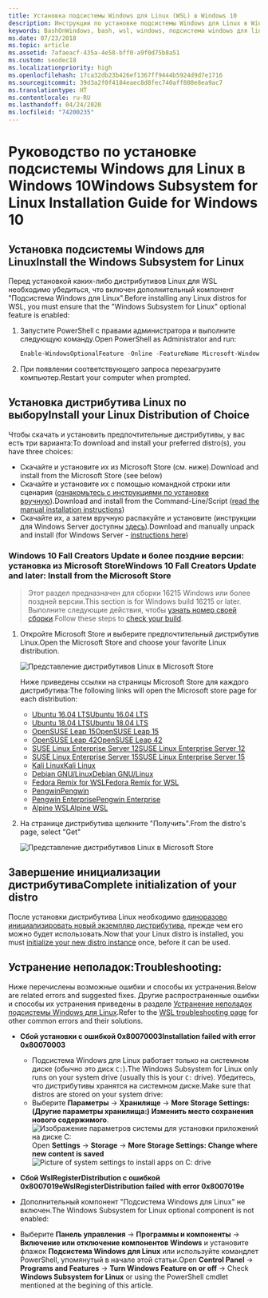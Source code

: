 ```yaml
---
title: Установка подсистемы Windows для Linux (WSL) в Windows 10
description: Инструкции по установке подсистемы Windows для Linux в Windows 10.
keywords: BashOnWindows, bash, wsl, windows, подсистема windows для linux, windowssubsystem, ubuntu, debian, suse, windows 10, установка
ms.date: 07/23/2018
ms.topic: article
ms.assetid: 7afaeacf-435a-4e58-bff0-a9f0d75b8a51
ms.custom: seodec18
ms.localizationpriority: high
ms.openlocfilehash: 17ca32db23b426ef1367ff9444b5924d9d7e1716
ms.sourcegitcommit: 39d3a2f0f4184eaec8d8fec740aff800e8ea9ac7
ms.translationtype: HT
ms.contentlocale: ru-RU
ms.lasthandoff: 04/24/2020
ms.locfileid: "74200235"
---
```

# <a name="windows-subsystem-for-linux-installation-guide-for-windows-10"></a><span data-ttu-id="d245f-104">Руководство по установке подсистемы Windows для Linux в Windows 10</span><span class="sxs-lookup"><span data-stu-id="d245f-104">Windows Subsystem for Linux Installation Guide for Windows 10</span></span>

## <a name="install-the-windows-subsystem-for-linux"></a><span data-ttu-id="d245f-105">Установка подсистемы Windows для Linux</span><span class="sxs-lookup"><span data-stu-id="d245f-105">Install the Windows Subsystem for Linux</span></span>

<span data-ttu-id="d245f-106">Перед установкой каких-либо дистрибутивов Linux для WSL необходимо убедиться, что включен дополнительный компонент "Подсистема Windows для Linux".</span><span class="sxs-lookup"><span data-stu-id="d245f-106">Before installing any Linux distros for WSL, you must ensure that the "Windows Subsystem for Linux" optional feature is enabled:</span></span>

1. <span data-ttu-id="d245f-107">Запустите PowerShell с правами администратора и выполните следующую команду.</span><span class="sxs-lookup"><span data-stu-id="d245f-107">Open PowerShell as Administrator and run:</span></span>
    ```powershell
    Enable-WindowsOptionalFeature -Online -FeatureName Microsoft-Windows-Subsystem-Linux
    ```

2. <span data-ttu-id="d245f-108">При появлении соответствующего запроса перезагрузите компьютер.</span><span class="sxs-lookup"><span data-stu-id="d245f-108">Restart your computer when prompted.</span></span>

## <a name="install-your-linux-distribution-of-choice"></a><span data-ttu-id="d245f-109">Установка дистрибутива Linux по выбору</span><span class="sxs-lookup"><span data-stu-id="d245f-109">Install your Linux Distribution of Choice</span></span>
<span data-ttu-id="d245f-110">Чтобы скачать и установить предпочтительные дистрибутивы, у вас есть три варианта:</span><span class="sxs-lookup"><span data-stu-id="d245f-110">To download and install your preferred distro(s), you have three choices:</span></span>
* <span data-ttu-id="d245f-111">Скачайте и установите их из Microsoft Store (см. ниже).</span><span class="sxs-lookup"><span data-stu-id="d245f-111">Download and install from the Microsoft Store (see below)</span></span>
* <span data-ttu-id="d245f-112">Скачайте и установите их с помощью командной строки или сценария ([ознакомьтесь с инструкциями по установке вручную](install-manual.md)).</span><span class="sxs-lookup"><span data-stu-id="d245f-112">Download and install from the Command-Line/Script ([read the manual installation instructions](install-manual.md))</span></span>
* <span data-ttu-id="d245f-113">Скачайте их, а затем вручную распакуйте и установите (инструкции для Windows Server доступны [здесь](install-on-server.md)).</span><span class="sxs-lookup"><span data-stu-id="d245f-113">Download and manually unpack and install (for Windows Server - [instructions here](install-on-server.md))</span></span>

### <a name="windows-10-fall-creators-update-and-later-install-from-the-microsoft-store"></a><span data-ttu-id="d245f-114">Windows 10 Fall Creators Update и более поздние версии: установка из Microsoft Store</span><span class="sxs-lookup"><span data-stu-id="d245f-114">Windows 10 Fall Creators Update and later: Install from the Microsoft Store</span></span>

> <span data-ttu-id="d245f-115">Этот раздел предназначен для сборки 16215 Windows или более поздней версии.</span><span class="sxs-lookup"><span data-stu-id="d245f-115">This section is for Windows build 16215 or later.</span></span>  <span data-ttu-id="d245f-116">Выполните следующие действия, чтобы [узнать номер своей сборки](troubleshooting.md#check-your-build-number).</span><span class="sxs-lookup"><span data-stu-id="d245f-116">Follow these steps to [check your build](troubleshooting.md#check-your-build-number).</span></span> 

1. <span data-ttu-id="d245f-117">Откройте Microsoft Store и выберите предпочтительный дистрибутив Linux.</span><span class="sxs-lookup"><span data-stu-id="d245f-117">Open the Microsoft Store and choose your favorite Linux distribution.</span></span>

    ![Представление дистрибутивов Linux в Microsoft Store](media/store.png)

    <span data-ttu-id="d245f-119">Ниже приведены ссылки на страницы Microsoft Store для каждого дистрибутива:</span><span class="sxs-lookup"><span data-stu-id="d245f-119">The following links will open the Microsoft store page for each distribution:</span></span>

    * [<span data-ttu-id="d245f-120">Ubuntu 16.04 LTS</span><span class="sxs-lookup"><span data-stu-id="d245f-120">Ubuntu 16.04 LTS</span></span>](https://www.microsoft.com/store/apps/9pjn388hp8c9)
    * [<span data-ttu-id="d245f-121">Ubuntu 18.04 LTS</span><span class="sxs-lookup"><span data-stu-id="d245f-121">Ubuntu 18.04 LTS</span></span>](https://www.microsoft.com/store/apps/9N9TNGVNDL3Q)
    * [<span data-ttu-id="d245f-122">OpenSUSE Leap 15</span><span class="sxs-lookup"><span data-stu-id="d245f-122">OpenSUSE Leap 15</span></span>](https://www.microsoft.com/store/apps/9n1tb6fpvj8c)
    * [<span data-ttu-id="d245f-123">OpenSUSE Leap 42</span><span class="sxs-lookup"><span data-stu-id="d245f-123">OpenSUSE Leap 42</span></span>](https://www.microsoft.com/store/apps/9njvjts82tjx)
    * [<span data-ttu-id="d245f-124">SUSE Linux Enterprise Server 12</span><span class="sxs-lookup"><span data-stu-id="d245f-124">SUSE Linux Enterprise Server 12</span></span>](https://www.microsoft.com/store/apps/9p32mwbh6cns)
    * [<span data-ttu-id="d245f-125">SUSE Linux Enterprise Server 15</span><span class="sxs-lookup"><span data-stu-id="d245f-125">SUSE Linux Enterprise Server 15</span></span>](https://www.microsoft.com/store/apps/9pmw35d7fnlx)
    * [<span data-ttu-id="d245f-126">Kali Linux</span><span class="sxs-lookup"><span data-stu-id="d245f-126">Kali Linux</span></span>](https://www.microsoft.com/store/apps/9PKR34TNCV07)
    * [<span data-ttu-id="d245f-127">Debian GNU/Linux</span><span class="sxs-lookup"><span data-stu-id="d245f-127">Debian GNU/Linux</span></span>](https://www.microsoft.com/store/apps/9MSVKQC78PK6)
    * [<span data-ttu-id="d245f-128">Fedora Remix for WSL</span><span class="sxs-lookup"><span data-stu-id="d245f-128">Fedora Remix for WSL</span></span>](https://www.microsoft.com/store/apps/9n6gdm4k2hnc)
    * [<span data-ttu-id="d245f-129">Pengwin</span><span class="sxs-lookup"><span data-stu-id="d245f-129">Pengwin</span></span>](https://www.microsoft.com/store/apps/9NV1GV1PXZ6P)
    * [<span data-ttu-id="d245f-130">Pengwin Enterprise</span><span class="sxs-lookup"><span data-stu-id="d245f-130">Pengwin Enterprise</span></span>](https://www.microsoft.com/store/apps/9N8LP0X93VCP)
    * [<span data-ttu-id="d245f-131">Alpine WSL</span><span class="sxs-lookup"><span data-stu-id="d245f-131">Alpine WSL</span></span>](https://www.microsoft.com/store/apps/9p804crf0395)

1. <span data-ttu-id="d245f-132">На странице дистрибутива щелкните "Получить".</span><span class="sxs-lookup"><span data-stu-id="d245f-132">From the distro's page, select "Get"</span></span>

    ![Представление дистрибутивов Linux в Microsoft Store](media/UbuntuStore.png)

## <a name="complete-initialization-of-your-distro"></a><span data-ttu-id="d245f-134">Завершение инициализации дистрибутива</span><span class="sxs-lookup"><span data-stu-id="d245f-134">Complete initialization of your distro</span></span>
<span data-ttu-id="d245f-135">После установки дистрибутива Linux необходимо [единоразово инициализировать новый экземпляр дистрибутива](initialize-distro.md), прежде чем его можно будет использовать.</span><span class="sxs-lookup"><span data-stu-id="d245f-135">Now that your Linux distro is installed, you must [initialize your new distro instance](initialize-distro.md) once, before it can be used.</span></span>

## <a name="troubleshooting"></a><span data-ttu-id="d245f-136">Устранение неполадок:</span><span class="sxs-lookup"><span data-stu-id="d245f-136">Troubleshooting:</span></span> 

<span data-ttu-id="d245f-137">Ниже перечислены возможные ошибки и способы их устранения.</span><span class="sxs-lookup"><span data-stu-id="d245f-137">Below are related errors and suggested fixes.</span></span> <span data-ttu-id="d245f-138">Другие распространенные ошибки и способы их устранения приведены в разделе [Устранение неполадок подсистемы Windows для Linux](troubleshooting.md).</span><span class="sxs-lookup"><span data-stu-id="d245f-138">Refer to the [WSL troubleshooting page](troubleshooting.md) for other common errors and their solutions.</span></span>

* <span data-ttu-id="d245f-139">**Сбой установки с ошибкой 0x80070003**</span><span class="sxs-lookup"><span data-stu-id="d245f-139">**Installation failed with error 0x80070003**</span></span>
    * <span data-ttu-id="d245f-140">Подсистема Windows для Linux работает только на системном диске (обычно это диск `C:`).</span><span class="sxs-lookup"><span data-stu-id="d245f-140">The Windows Subsystem for Linux only runs on your system drive (usually this is your `C:` drive).</span></span> <span data-ttu-id="d245f-141">Убедитесь, что дистрибутивы хранятся на системном диске.</span><span class="sxs-lookup"><span data-stu-id="d245f-141">Make sure that distros are stored on your system drive:</span></span>  
    * <span data-ttu-id="d245f-142">Выберите **Параметры** -> **Хранилище** -> **More Storage Settings: (Другие параметры хранилища:) Изменить место сохранения нового содержимого**.
    ![Изображение параметров системы для установки приложений на диске C:](media/AppStorage.png)</span><span class="sxs-lookup"><span data-stu-id="d245f-142">Open **Settings** -> **Storage** -> **More Storage Settings: Change where new content is saved**
![Picture of system settings to install apps on C: drive](media/AppStorage.png)</span></span>
    
    
 * <span data-ttu-id="d245f-143">**Сбой WslRegisterDistribution с ошибкой 0x8007019e**</span><span class="sxs-lookup"><span data-stu-id="d245f-143">**WslRegisterDistribution failed with error 0x8007019e**</span></span>   
  * <span data-ttu-id="d245f-144">Дополнительный компонент "Подсистема Windows для Linux" не включен.</span><span class="sxs-lookup"><span data-stu-id="d245f-144">The Windows Subsystem for Linux optional component is not enabled:</span></span> 
   * <span data-ttu-id="d245f-145">Выберите **Панель управления** -> **Программы и компоненты** -> **Включение или отключение компонентов Windows** и установите флажок **Подсистема Windows для Linux** или используйте командлет PowerShell, упомянутый в начале этой статьи.</span><span class="sxs-lookup"><span data-stu-id="d245f-145">Open **Control Panel** -> **Programs and Features** -> **Turn Windows Feature on or off** -> Check **Windows Subsystem for Linux** or using the PowerShell cmdlet mentioned at the begining of this article.</span></span>
